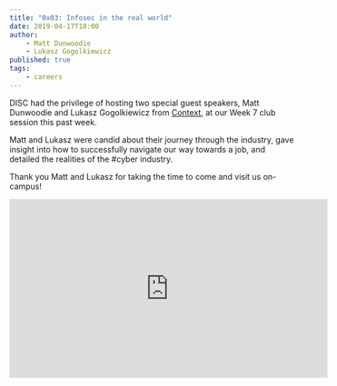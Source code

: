 ```yaml
---
title: "0x03: Infosec in the real world"
date: 2019-04-17T18:00
author:
    - Matt Dunwoodie
    - Lukasz Gogolkiewicz
published: true
tags:
    - careers
---
```


DISC had the privilege of hosting two special guest speakers, Matt Dunwoodie and Lukasz Gogolkiewicz from [Context](https://www.contextis.com/en/), at our Week 7 club session this past week.

Matt and Lukasz were candid about their journey through the industry, gave insight into how to successfully navigate our way towards a job, and detailed the realities of the #cyber industry.

Thank you Matt and Lukasz for taking the time to come and visit us on-campus!

<iframe width="560" height="315" src="https://www.youtube.com/embed/FtWjGSm8y-M" frameborder="0" allow="accelerometer; autoplay; encrypted-media; gyroscope; picture-in-picture" allowfullscreen></iframe>
